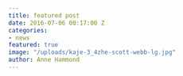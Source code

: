 ```yaml
---
title: featured post
date: 2016-07-06 00:17:00 Z
categories:
- news
featured: true
image: "/uploads/kaje-3_4zhe-scott-webb-lg.jpg"
author: Anne Hammond
---
```


